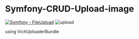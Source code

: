 # Symfony-CRUD-Upload-image 
[![Symfony - FileUpload](https://img.shields.io/badge/Symfony-FileUpload-2ea44f?logo=symfony)](https://symfony.com)
![upload](https://github.com/hesham0ahmed/Symfony-CRUD-Upload-image/assets/133360711/b524c19c-c6af-48ad-bd17-2e8a1451e135)

using VichUploaderBundle
